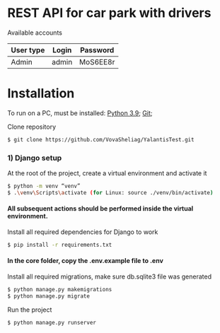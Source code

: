 # REST API for car park with drivers

Available accounts

| User type | Login | Password |
|-----------|-------|----------|
| Admin     | admin | MoS6EE8r |

# Installation

To run on a PC, must be installed:
[Python 3.9](https://www.python.org/downloads/);
[Git](https://git-scm.com/);

Clone repository

```sh
$ git clone https://github.com/VovaSheliag/YalantisTest.git
```

### 1) Django setup

At the root of the project, create a virtual environment and activate it

```sh
$ python -m venv “venv”
$ .\venv\Scripts\activate (for Linux: source ./venv/bin/activate)
```

#### All subsequent actions should be performed inside the virtual environment.

Install all required dependencies for Django to work

```sh
$ pip install -r requirements.txt
```

#### In the core folder, copy the .env.example file to .env

Install all required migrations, make sure db.sqlite3 file was generated

```sh
$ python manage.py makemigrations
$ python manage.py migrate
```

Run the project

```sh
$ python manage.py runserver
```